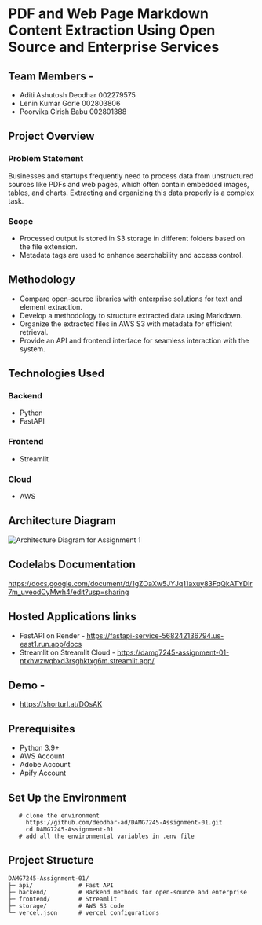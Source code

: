 # PDF and Web Page Markdown Content Extraction Using Open Source and Enterprise Services

## Team Members -
- Aditi Ashutosh Deodhar 002279575
- Lenin Kumar Gorle 002803806
- Poorvika Girish Babu 002801388

## Project Overview

### Problem Statement
Businesses and startups frequently need to process data from unstructured sources like PDFs and web pages, which often contain embedded images, tables, and charts. Extracting and organizing this data properly is a complex task.

### Scope
- Processed output is stored in S3 storage in different folders based on the file extension.
- Metadata tags are used to enhance searchability and access control.

## Methodology
- Compare open-source libraries with enterprise solutions for text and element extraction.
- Develop a methodology to structure extracted data using Markdown.
- Organize the extracted files in AWS S3 with metadata for efficient retrieval.
- Provide an API and frontend interface for seamless interaction with the system.

## Technologies Used

### Backend
- Python
- FastAPI

### Frontend
- Streamlit

### Cloud
- AWS

## Architecture Diagram

![Architecture Diagram for Assignment 1](https://github.com/user-attachments/assets/929236dc-a59d-4c06-9cf6-ddd8281c276c)

## Codelabs Documentation
https://docs.google.com/document/d/1gZOaXw5JYJq11axuy83FqQkATYDIr7m_uveodCyMwh4/edit?usp=sharing

## Hosted Applications links 
- FastAPI on Render - https://fastapi-service-568242136794.us-east1.run.app/docs
- Streamlit on Streamlit Cloud - https://damg7245-assignment-01-ntxhwzwqbxd3rsghktxg6m.streamlit.app/

## Demo -
-  https://shorturl.at/DOsAK

## Prerequisites
- Python 3.9+
- AWS Account
- Adobe Account
- Apify Account

## Set Up the Environment
```
   # clone the environment
     https://github.com/deodhar-ad/DAMG7245-Assignment-01.git
     cd DAMG7245-Assignment-01
   # add all the environmental variables in .env file
```

## Project Structure
```
DAMG7245-Assignment-01/
├─ api/             # Fast API
├─ backend/         # Backend methods for open-source and enterprise
├─ frontend/        # Streamlit 
├─ storage/         # AWS S3 code  
└─ vercel.json      # vercel configurations
 ```  


